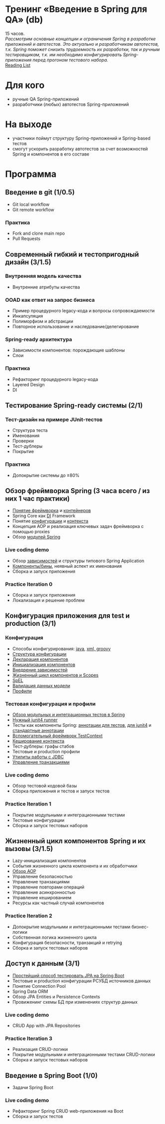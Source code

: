 # Тренинг «Введение в Spring для QA» (db)
15 часов.<br/>
_Рассмотрим основные концепции и ограничения Spring в разработке приложений и автотестов. Это актуально и разработчикам автотестов, т.к. Spring поможет снизить трудоемкость их разработки, так и ручным тестировщикам, т.к. им необходимо конфигурировать Spring-приложения перед прогоном тестового набора._
<br/>
[Reading List](http://tinyurl.com/skilltrekreadinglist)


# Для кого
- ручные QA Spring-приложений
- разработчики (любых) автотестов Spring-приложений

# На выходе
- участники поймут структуру Spring-приложений и Spring-based тестов
- смогут ускорить разработку автотестов за счет возможностей Spring и компонентов в его составе

# Программа
## Введение в git (1/0.5)
- Git local workflow
- Git remote workflow

### Практика
- Fork and clone main repo
- Pull Requests

## Современный гибкий и тестопригодный дизайн (3/1.5)
### Внутренняя модель качества
- Внутренние атрибуты качества

### OOAD как ответ на запрос бизнеса
- Пример процедурного legacy-кода и вопросы сопровождаемости
- Инкапсуляция
- Полиморфизм и абстракции
- Повторное использование и наследование/делегирование 

### Spring-ready архитектура
- Зависимости компонентов: порождающие шаблоны 
- Слои

### Практика 
- Рефакторинг процедурного legacy-кода
- Layered Design
- DI

## Тестирование Spring-ready системы (2/1)
### Тест-дизайн на примере JUnit-тестов
- Структура теста
- Именования
- Проверки 
- Тест-дублеры 
- Покрытие

### Практика
- Допокрытие системы до ≥80%

## Обзор фреймворка Spring (3 часа всего / из них 1 час практики)
- [Понятие фреймворка](https://www.programcreek.com/2011/09/what-is-the-difference-between-a-java-library-and-a-framework/) и [контейнеров](https://docs.spring.io/spring/docs/5.0.0.RC3/spring-framework-reference/core.html#beans-basics)
- Spring Core как [DI](https://en.wikipedia.org/wiki/Dependency_injection) Framework
- Понятие [конфигурации](https://www.tutorialspoint.com/spring/spring_java_based_configuration.htm) и [контекста](https://spring.io/understanding/application-context)
- Концепция AOP и реализация ключевых задач фреймворка с помощью proxies
- Обзор [модулей Spring](https://docs.spring.io/spring/docs/5.0.0.RC3/spring-framework-reference/overview.html)

### Live coding demo
- Обзор [зависимостей](https://docs.spring.io/spring/docs/5.0.0.RC3/spring-framework-reference/overview.html#dependency-management) и структуры типового Spring Application
- [Компоненты/бины](https://docs.spring.io/spring/docs/5.0.0.RC3/spring-framework-reference/core.html#beans-basics), неявный аспект их именования
- Сборка и запуск приложения

### Practice Iteration 0
- Сборка и запуск приложения
- Локализация и решение проблем

## Конфигурация приложения для test и production (3/1)
### Конфигурация
- Способы конфигурирования: [java](https://docs.spring.io/spring/docs/5.0.0.RC3/spring-framework-reference/core.html#beans-annotation-config), [xml, groovy](https://docs.spring.io/spring/docs/5.0.0.RC3/spring-framework-reference/core.html#beans-basics)
- [Структура конфигурации](https://docs.spring.io/spring/docs/5.0.0.RC3/spring-framework-reference/core.html#beans-basics)
- [Декларация компонентов](https://docs.spring.io/spring-framework/docs/current/spring-framework-reference/core.html#beans-definition)
- [Инициализация компонентов](https://docs.spring.io/spring-framework/docs/current/spring-framework-reference/core.html#beans-factory-class)
- [Внедрение зависимостей](https://docs.spring.io/spring/docs/5.0.0.RC3/spring-framework-reference/core.html#beans-dependencies)
- [Жизненный цикл компонентов и Scopes](https://docs.spring.io/spring/docs/5.0.0.RC3/spring-framework-reference/core.html#beans-factory-scopes)
- [SpEL](https://docs.spring.io/spring-framework/docs/current/spring-framework-reference/core.html#expressions)
- [Валидация данных модели](https://docs.spring.io/spring-framework/docs/current/spring-framework-reference/core.html#validation-beanvalidation-overview)
- [Профили](https://docs.spring.io/spring-framework/docs/current/spring-framework-reference/core.html#beans-definition-profiles)

### Тестовая конфигурация и профили
- [Обзор модульных и интеграционных тестов в Spring](https://docs.spring.io/spring-framework/docs/current/spring-framework-reference/testing.html#testing-introduction)
- [Нужный junit4 runner](https://docs.spring.io/spring-framework/docs/current/spring-framework-reference/testing.html#testcontext-support-classes)
- Тесты как компоненты Spring: [аннотации для тестов](https://docs.spring.io/spring-framework/docs/current/spring-framework-reference/testing.html#integration-testing-annotations-spring), [для junit4](https://docs.spring.io/spring-framework/docs/current/spring-framework-reference/testing.html#integration-testing-annotations-junit4) и [стандартные аннотации](https://docs.spring.io/spring-framework/docs/current/spring-framework-reference/testing.html#integration-testing-annotations-standard)
- [Вспомогательный фреймворк TestContext](https://docs.spring.io/spring-framework/docs/current/spring-framework-reference/testing.html#testcontext-framework)
- [Кеширование контекста](https://docs.spring.io/spring-framework/docs/current/spring-framework-reference/testing.html#testcontext-ctx-management-caching)
- Тест-дублеры: графы стабов
- Тестовые и production профили
- [Утилиты работы с JDBC](https://docs.spring.io/spring-framework/docs/current/spring-framework-reference/testing.html#integration-testing-support-jdbc)
- [Управление транзакциями](https://docs.spring.io/spring-framework/docs/current/spring-framework-reference/testing.html#testcontext-tx-annotation-demo)

### Live coding demo
- Обзор тестовой кодовой базы
- Сборка приложения и тестов и запуск тестов

### Practice Iteration 1
- Покрытие модульными и интеграционными тестами
- Тестовые конфигурации
- Сборка и запуск тестовых наборов

## Жизненный цикл компонентов Spring и их вызовы (3/1.5)
- Lazy-инициализация компонентов
- События жизненного цикла компонента и их обработчики
- [Обзор AOP](https://docs.spring.io/spring-framework/docs/current/spring-framework-reference/core.html#aop)
- Управление безопасностью
- Управление транзакциями
- Управление повторами операций
- Управление асинхронностью
- Управление кешированием
- Ресурсы как частный случай компонентов

### Practice Iteration 2
- Допокрытие модульными и интеграционными тестами бизнес-логики
- Собственная логика жизненного цикла
- Конфигурация безопасности, транзакций и retrying
- Сборка и запуск тестовых наборов

## Доступ к данным (3/1)
- [Простейший способ тестировать JPA на Spring Boot](https://docs.spring.io/spring-boot/docs/current/reference/html/boot-features-testing.html#boot-features-testing-spring-boot-applications-testing-autoconfigured-jpa-test) 
- Тестовые и production конфигурации РСУБД источников данных
- Понятие Connection Pool
- Spring Data ORM
- Обзор JPA Entities и Persistence Contexts
- Провиженинг схемы БД при изменениях структур данных

### Live coding demo
- CRUD App with JPA Repositories

### Practice Iteration 3
- Реализация CRUD-логики
- Покрытие модульными и интеграционными тестами CRUD-логики
- Сборка и запуск тестовых наборов

## Введение в Spring Boot (1/0)
- Задачи Spring Boot

### Live coding demo
- Рефакторинг Spring CRUD web-приложения на Boot
- Сборка и запуск тестов
